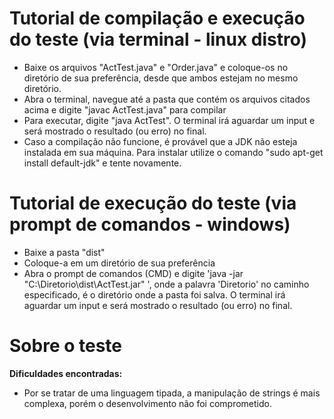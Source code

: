 # Tutorial de compilação e execução do teste (via terminal - linux distro)

* Baixe os arquivos "ActTest.java" e "Order.java" e coloque-os no diretório de sua preferência, desde que ambos estejam no mesmo diretório.
* Abra o terminal, navegue até a pasta que contém os arquivos citados acima e digite "javac ActTest.java" para compilar
* Para executar, digite "java ActTest". O terminal irá aguardar um input e será mostrado o resultado (ou erro) no final.
* Caso a compilação não funcione, é provável que a JDK não esteja instalada em sua máquina. Para instalar utilize o comando "sudo apt-get install default-jdk" e tente novamente.

# Tutorial de execução do teste (via prompt de comandos - windows)

* Baixe a pasta "dist"
* Coloque-a em um diretório de sua preferência
* Abra o prompt de comandos (CMD) e digite 'java -jar "C:\Diretorio\dist\ActTest.jar" ', onde a palavra 'Diretorio' no caminho especificado, é o diretório onde a pasta foi salva. O terminal irá aguardar um input e será mostrado o resultado (ou erro) no final.

# Sobre o teste

**Dificuldades encontradas:**

* Por se tratar de uma linguagem tipada, a manipulação de strings é mais complexa, porém o desenvolvimento não foi comprometido.
